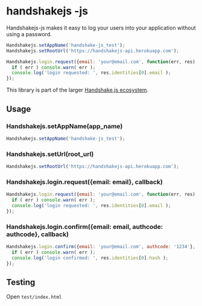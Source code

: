 # handshakejs -js

Handshakejs-js makes it easy to log your users into your application without using a password.

```javascript
Handshakejs.setAppName('handshake-js_test');
Handshakejs.setRootUrl('https://handshakejs-api.herokuapp.com');

Handshakejs.login.request({email: 'your@email.com', function(err, res) {
  if ( err ) console.warn( err );
  console.log('login requested: ', res.identities[0].email );
});
```

This library is part of the larger [Handshake.js ecosystem](https://github.com/handshakejs).

## Usage

### Handshakejs.setAppName(app_name)

```javascript
Handshakejs.setAppName('handshake-js_test');
```

### Handshakejs.setUrl(root_url)

```javascript
Handshakejs.setRootUrl('https://handshakejs-api.herokuapp.com');
```

### Handshakejs.login.request({email: email}, callback)

```javascript
Handshakejs.login.request({email: 'your@email.com', function(err, res) {
  if ( err ) console.warn( err );
  console.log('login requested: ', res.identities[0].email );
});
```

### Handshakejs.login.confirm({email: email, authcode: authcode}, callback)

```javascript
Handshakejs.login.confirm({email: 'your@email.com', authcode: '1234'}, function(err, res) {
  if ( err ) console.warn( err );
  console.log('login confirmed: ', res.identities[0].hash );
});
```

## Testing

Open `test/index.html`
